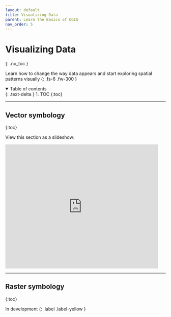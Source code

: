 ```yaml
---
layout: default
title: Visualizing Data
parent: Learn the Basics of QGIS
nav_order: 5
---
```


# Visualizing Data
{: .no_toc }

Learn how to change the way data appears and start exploring spatial patterns visually
{: .fs-6 .fw-300 }

<details open markdown="block">
  <summary>
    Table of contents
  </summary>
  {: .text-delta }
1. TOC
{:toc}
</details>

---
## Vector symbology
{:toc}

View this section as a slideshow:
<iframe src="https://docs.google.com/presentation/d/e/2PACX-1vRxmJZRxpq-L3hWxxARiIXQRCM0IPN8URktRQGBevJKTpeCaOtVnMO9SpROoJpY6yLUKeUpE1cEQf2B/embed?start=false&loop=false&delayms=3000" frameborder="0" width="480" height="389" allowfullscreen="true" mozallowfullscreen="true" webkitallowfullscreen="true"></iframe>

---
## Raster symbology
{:toc}

In development
{: .label .label-yellow }
